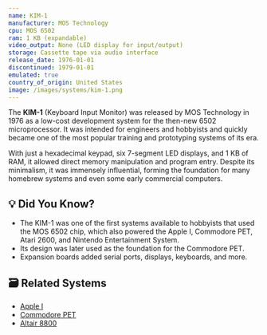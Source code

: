 ```yaml
---
name: KIM-1
manufacturer: MOS Technology
cpu: MOS 6502
ram: 1 KB (expandable)
video_output: None (LED display for input/output)
storage: Cassette tape via audio interface
release_date: 1976-01-01
discontinued: 1979-01-01
emulated: true
country_of_origin: United States
image: /images/systems/kim-1.png
---
```


The **KIM-1** (Keyboard Input Monitor) was released by MOS Technology in 1976 as a low-cost development system for the then-new 6502 microprocessor. It was intended for engineers and hobbyists and quickly became one of the most popular training and prototyping systems of its era.

With just a hexadecimal keypad, six 7-segment LED displays, and 1 KB of RAM, it allowed direct memory manipulation and program entry. Despite its minimalism, it was immensely influential, forming the foundation for many homebrew systems and even some early commercial computers.

## 💡 Did You Know?

- The KIM-1 was one of the first systems available to hobbyists that used the MOS 6502 chip, which also powered the Apple I, Commodore PET, Atari 2600, and Nintendo Entertainment System.
- Its design was later used as the foundation for the Commodore PET.
- Expansion boards added serial ports, displays, keyboards, and more.

## 🗃 Related Systems

- [Apple I](./apple-i)
- [Commodore PET](./commodore-pet)
- [Altair 8800](./altair-8800)
